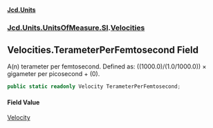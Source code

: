 #### [Jcd.Units](index.md 'index')
### [Jcd.Units.UnitsOfMeasure.SI](Jcd.Units.UnitsOfMeasure.SI.md 'Jcd.Units.UnitsOfMeasure.SI').[Velocities](Velocities.md 'Jcd.Units.UnitsOfMeasure.SI.Velocities')

## Velocities.TerameterPerFemtosecond Field

A(n) terameter per femtosecond. Defined as: ((1000.0)/(1.0/1000.0)) × gigameter per picosecond + (0).

```csharp
public static readonly Velocity TerameterPerFemtosecond;
```

#### Field Value
[Velocity](Velocity.md 'Jcd.Units.UnitTypes.Velocity')
